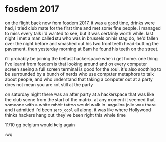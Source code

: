# fosdem 2017

on the flight back now from fosdem 2017. it was a good time, drinks were had, i
tried club mate for the first time and met some fine people. i managed to miss
every talk i'd wanted to see, but it was certainly worth while. last night i met
a man called stu who was in brussels on his stag do, he'd fallen over the night
before and smashed out his two front teeth head-butting the pavement. then
yesterday morning at 8am he found his teeth on the street.

i'll probably be joining the belfast hackerspace when i get home. one thing
i've learnt from fosdem is that looking around and on every computer screen
seeing a full screen terminal is good for the soul. it's also soothing
to be surrounded by a bunch of nerds who use computer metaphors to talk about
people, and who understand that taking a computer out at a party does
not mean you are not still at the party

on saturday night there was an after party at a hackerspace that was like the
club scene from the start of the matrix. at any moment it seemed that someone
with a white rabbit tattoo would walk in. angelina jolie was there and i
admitted i'd been `zero_cool` all along. it was like where Hollywood
thinks hackers hang out. they've been right this whole
time

11/10 gg belgium would belg again

:wq
